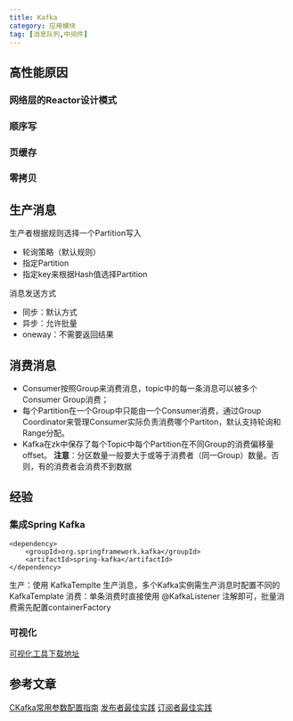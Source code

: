 ```yaml
---
title: Kafka
category: 应用模块
tag: [消息队列,中间件]
---
```


## 高性能原因

### 网络层的Reactor设计模式

### 顺序写

### 页缓存

### 零拷贝

## 生产消息

生产者根据规则选择一个Partition写入
* 轮询策略（默认规则）
* 指定Partition
* 指定key来根据Hash值选择Partition

消息发送方式
* 同步：默认方式
* 异步：允许批量
* oneway：不需要返回结果

## 消费消息
* Consumer按照Group来消费消息，topic中的每一条消息可以被多个Consumer Group消费；
* 每个Partition在一个Group中只能由一个Consumer消费，通过Group Coordinator来管理Consumer实际负责消费哪个Partiton，默认支持轮询和Range分配。
* Kafka在zk中保存了每个Topic中每个Partition在不同Group的消费偏移量offset。
  **注意**：分区数量一般要大于或等于消费者（同一Group）数量。否则，有的消费者会消费不到数据

## 经验
### 集成Spring Kafka
~~~
<dependency>
    <groupId>org.springframework.kafka</groupId>
    <artifactId>spring-kafka</artifactId>
</dependency>
~~~
生产：使用 KafkaTemplte 生产消息，多个Kafka实例需生产消息时配置不同的KafkaTemplate
消费：单条消费时直接使用 @KafkaListener 注解即可，批量消费需先配置containerFactory

### 可视化
[可视化工具下载地址](https://www.kafkatool.com/download.html)

## 参考文章
[CKafka常用参数配置指南](https://cloud.tencent.com/document/product/597/30203)
[发布者最佳实践](https://help.aliyun.com/document_detail/68165.html?spm=a2c4g.11186623.6.761.1615358bafQjos)
[订阅者最佳实践](https://help.aliyun.com/document_detail/68166.html?spm=a2c4g.11186623.6.762.4297203abkfLec)
